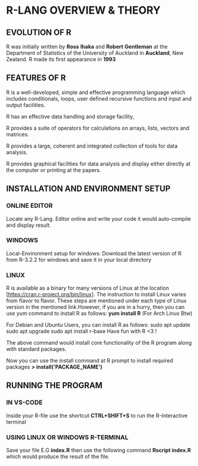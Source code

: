 # R-LANG OVERVIEW & THEORY

## EVOLUTION OF R

R was initially written by **Ross** **Ihaka** and **Robert** **Gentleman** at the Department of Statistics of the University of Auckland in **Auckland**, New Zealand. R made its first appearance in **1993**

## FEATURES OF R

R is a well-developed, simple and effective programming language which includes conditionals, loops, user defined recursive functions and input and output facilities.

R has an effective data handling and storage facility,

R provides a suite of operators for calculations on arrays, lists, vectors and matrices.

R provides a large, coherent and integrated collection of tools for data analysis.

R provides graphical facilities for data analysis and display either directly at the computer or printing at the papers.

## INSTALLATION AND ENVIRONMENT SETUP

### ONLINE EDITOR

Locate any R-Lang. Editor online and write your code it would auto-compile and display result.

### WINDOWS

Local-Environment setup for windows: Download the latest version of R from R-3.2.2 for windows and save it in your local directory

### LINUX

R is available as a binary for many versions of Linux at the location [https://cran.r-project.org/bin/linux].
The instruction to install Linux varies from flavor to flavor. These steps are mentioned under each type of Linux version in the mentioned link.However, if you are in a hurry, then you can use yum command to install R as follows: **yum install R** (For Arch Linux Btw)

For Debian and Ubuntu Users, you can install R as follows:
sudo apt update
sudo apt upgrade
sudo apt install r-base
Have fun with R <3 !


The above command would install core functionality of the R program along with standard packages.

Now you can use the install command at R prompt to install required packages **> install('PACKAGE_NAME')**

## RUNNING THE PROGRAM

### IN VS-CODE

Inside your R-file use the shortcut **CTRL+SHIFT+S** to run the R-Interactive terminal

### USING LINUX OR WINDOWS R-TERMINAL

Save your file E.G **index.R** then use the following command **Rscript index.R** which would produce the result of the file.
